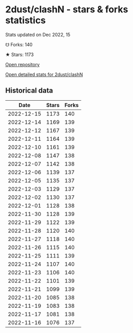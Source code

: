 # 2dust/clashN - stars & forks statistics

Stats updated on Dec 2022, 15

☋ Forks: 140

★ Stars: 1173

[Open repository](https://github.com/2dust/clashN)

[Open detailed stats for 2dust/clashN](https://reviewgithub.com/rep/2dust/clashN)

## Historical data
| Date | Stars | Forks |
|------|-------|-------|
| 2022-12-15 | 1173 | 140 | 
| 2022-12-14 | 1169 | 139 | 
| 2022-12-12 | 1167 | 139 | 
| 2022-12-11 | 1164 | 139 | 
| 2022-12-10 | 1161 | 139 | 
| 2022-12-08 | 1147 | 138 | 
| 2022-12-07 | 1142 | 138 | 
| 2022-12-06 | 1139 | 137 | 
| 2022-12-05 | 1135 | 137 | 
| 2022-12-03 | 1129 | 137 | 
| 2022-12-02 | 1130 | 137 | 
| 2022-12-01 | 1128 | 138 | 
| 2022-11-30 | 1128 | 139 | 
| 2022-11-29 | 1122 | 139 | 
| 2022-11-28 | 1120 | 140 | 
| 2022-11-27 | 1118 | 140 | 
| 2022-11-26 | 1115 | 140 | 
| 2022-11-25 | 1111 | 139 | 
| 2022-11-24 | 1107 | 140 | 
| 2022-11-23 | 1106 | 140 | 
| 2022-11-22 | 1101 | 139 | 
| 2022-11-21 | 1099 | 139 | 
| 2022-11-20 | 1085 | 138 | 
| 2022-11-19 | 1083 | 138 | 
| 2022-11-17 | 1081 | 138 | 
| 2022-11-16 | 1076 | 137 | 

